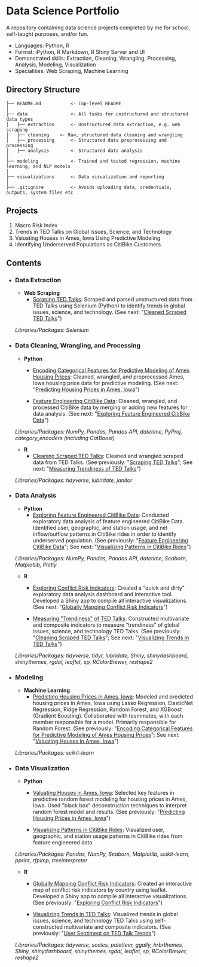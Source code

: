 # Data Science Portfolio
A repository containing data science projects completed by me for school, self-taught purposes, and/or fun.

* Languages: Python, R
* Format: iPython, R Markdown, R Shiny Server and UI
* Demonstrated skills: Extraction, Cleaning, Wrangling, Processing, Analysis, Modeling, Visualization
* Specialities: Web Scraping, Machine Learning

## Directory Structure
```
├── README.md           <- Top-level README
│
├── data                <- All tasks for unstructured and structured data types
│   ├── extraction      <- Unstructured data extraction, e.g. web scraping
│   ├── cleaning 	<- Raw, structured data cleaning and wrangling
│   ├── processing    	<- Structured data preprocessing and processing
│   ├── analysis    	<- Structured data analysis
│
├── modeling           	<- Trained and tested regression, machine learning, and NLP models
│
├── visualizations      <- Data visualization and reporting
│                                           
├── .gitignore          <- Avoids uploading data, credentials, outputs, system files etc
```

## Projects
1. Macro Risk Index
2. Trends in TED Talks on Global Issues, Science, and Technology
3. Valuating Houses in Ames, Iowa Using Predictive Modeling
4. Identifying Underserved Populations as CitiBike Customers

## Contents
- ### Data Extraction
	- __Web Scraping__
		- [Scraping TED Talks](): Scraped and parsed unstructured data from TED Talks using Selenium (Python) to identify trends in global issues, science, and technology. (See next: "[Cleaned Scraped TED Talks]()")
		
	_Libraries/Packages: Selenium_ 
	
- ### Data Cleaning, Wrangling, and Processing
	- __Python__
		- [Encoding Categorical Features for Predictive Modeling of Ames Housing Prices](): Cleaned, wrangled, and preprocessed Ames, Iowa housing price data for predictive modeling. (See next: "[Predicting Housing Prices in Ames, Iowa]()")
		
		- [Feature Engineering CitiBike Data](): Cleaned, wrangled, and processed CitiBike data by merging or adding new features for data analysis. (See next: "[Exploring Feature Engineered CitiBike Data]()")
		
	_Libraries/Packages: NumPy, Pandas, Pandas API, datetime, PyProj, category_encoders (including CatBoost)_ 

	- __R__ 
		- [Cleaning Scraped TED Talks](): Cleaned and wrangled scraped data from TED Talks. (See previously: "[Scraping TED Talks]()"; See next: "[Measuring Trendiness of TED Talks]()")
		
	_Libraries/Packages: tidyverse, lubridate, janitor_ 		

- ### Data Analysis
	- __Python__
		- [Exploring Feature Engineered CitiBike Data](): Conducted exploratory data analysis of feature engineered CitiBike Data. Identified user, geographic, and station usage, and net inflow/outflow patterns in CitiBike rides in order to identify underserved population. (See previously: "[Feature Engineering CitiBike Data]()"; See next: "[Visualizing Patterns in CitiBike Rides]()")
		
	_Libraries/Packages: NumPy, Pandas, Pandas API, datetime, Seaborn, Matplotlib, Plotly_ 

	- __R__ 
		- [Exploring Conflict Risk Indicators](): Created a "quick and dirty" exploratory data analysis dashboard and interactive tool. Developed a Shiny app to compile all interactive visualizations. (See next: "[Globally Mapping Conflict Risk Indicators]()")
	
		- [Measuring "Trendiness" of TED Talks](): Constructed multivariate and composite indicators to measure “trendiness” of global issues, science, and technology TED Talks. (See previously: "[Cleaning Scraped TED Talks]()"; See next: "[Visualizing Trends in TED Talks]()")
	
	_Libraries/Packages: tidyverse, tidyr, lubridate, Shiny, shinydashboard, shinythemes, rgdal, leaflet, sp, RColorBrewer, reshape2_  

- ### Modeling
	- __Machine Learning__
		- [Predicting Housing Prices in Ames, Iowa](): Modeled and predicted housing prices in Ames, Iowa using Lasso Regression, ElasticNet Regression, Ridge Regression, Random Forest, and XGBoost (Gradient Boosting). Collaborated with teammates, with each member responsible for a model. Primarily responsible for Random Forest. (See previously: "[Encoding Categorical Features for Predictive Modeling of Ames Housing Prices]()"; See next: "[Valuating Houses in Ames, Iowa]()")
		
	 _Libraries/Packages: scikit-learn_ 

- ### Data Visualization
	- __Python__
		- [Valuating Houses in Ames, Iowa](): Selected key features in predictive random forest modeling for housing prices in Ames, Iowa. Used "black box" deconstruction techniques to interpret random forest model and results. (See previously: "[Predicting Housing Prices in Ames, Iowa]()")
	
		- [Visualizing Patterns in CitiBike Rides](): Visualized user, geographic, and station usage patterns in CitiBike rides from feature engineered data. 
		
	_Libraries/Packages: Pandas, NumPy, Seaborn, Matplotlib, scikit-learn, pprint, rfpimp, treeinterpreter_ 

	- __R__ 
		- [Globally Mapping Conflict Risk Indicators](): Created an interactive map of conflict risk indicators by country using leaflet. Developed a Shiny app to compile all interactive visualizations. (See previously: "[Exploring Conflict Risk Indicators]()")
		
		- [Visualizing Trends in TED Talks](): Visualized trends in global issues, science, and technology TED Talks using self-constructed multivariate and composite indicators. (See previously: "[User Sentiment on TED Talk Trends]()")
		
  	_Libraries/Packages: tidyverse, scales, paletteer, ggally, hrbrthemes, Shiny, shinydashboard, shinythemes, rgdal, leaflet, sp, RColorBrewer, reshape2_ 
